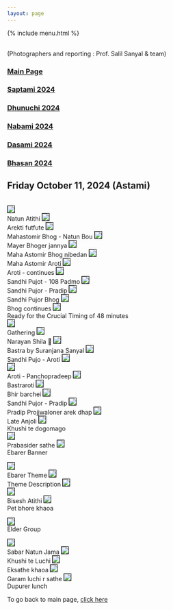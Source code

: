 ```yaml
---
layout: page
---
```


{% include menu.html %}
<div id="fb-root"></div>

<div style="color: orange; font-size:1.5em;font-weight: bold;" id="demo"></div>

<br/>
(Photographers and reporting : Prof. Salil Sanyal &  team)


<h3><a href="/news">Main Page</a> </h3>
<h3><a href="/saptami2024.html">Saptami 2024</a> </h3>
<h3><a href="/dhunuchi2024.html">Dhunuchi 2024</a> </h3>
<h3><a href="/nabami2024.html">Nabami 2024</a> </h3>
<h3><a href="/dasami2024.html">Dasami 2024</a> </h3>
<h3><a href="/bhasan2024.html">Bhasan 2024</a> </h3>


<h2>Friday October 11, 2024 (Astami)</h2>

<br/>
<img style="border:1px solid black;" src="/images/puja2024/astami/1astami.jpg"/><br/>
Natun Atithi
<img style="border:1px solid black;" src="/images/puja2024/astami/2astami.jpg"/><br/>
Arekti futfute
<img style="border:1px solid black;" src="/images/puja2024/astami/3astami.jpg"/><br/>
Mahastomir Bhog - Natun Bou
<img style="border:1px solid black;" src="/images/puja2024/astami/4astami.jpg"/><br/>
Mayer Bhoger jannya
<img style="border:1px solid black;" src="/images/puja2024/astami/5astami.jpg"/><br/>
Maha Astomir Bhog nibedan
<img style="border:1px solid black;" src="/images/puja2024/astami/6astami.jpg"/><br/>
Maha Astomir Aroti
<img style="border:1px solid black;" src="/images/puja2024/astami/7astami.jpg"/><br/>
Aroti - continues
<img style="border:1px solid black;" src="/images/puja2024/astami/8astami.jpg"/><br/>
Sandhi Pujot - 108 Padmo
<img style="border:1px solid black;" src="/images/puja2024/astami/9astami.jpg"/><br/>
Sandhi Pujor - Pradip
<img style="border:1px solid black;" src="/images/puja2024/astami/10astami.jpg"/><br/>
Sandhi Pujor Bhog
<img style="border:1px solid black;" src="/images/puja2024/astami/11astami.jpg"/><br/>
Bhog continues
<img style="border:1px solid black;" src="/images/puja2024/astami/12astami.jpg"/><br/>
Ready for the Crucial Timing of 48 minutes


<br/>
<img style="border:1px solid black;" src="/images/puja2024/astami/13astami.jpg"/><br/>
Gathering
<img style="border:1px solid black;" src="/images/puja2024/astami/14astami.jpg"/><br/>
Narayan Shila 🙏
<img style="border:1px solid black;" src="/images/puja2024/astami/15astami.jpg"/><br/>
Bastra by Suranjana Sanyal
<img style="border:1px solid black;" src="/images/puja2024/astami/16astami.jpg"/><br/>
Sandhi Pujo - Aroti
<img style="border:1px solid black;" src="/images/puja2024/astami/17astami.jpg"/><br/>
<img style="border:1px solid black;" src="/images/puja2024/astami/18astami.jpg"/><br/>
Aroti - Panchopradeep
<img style="border:1px solid black;" src="/images/puja2024/astami/19astami.jpg"/><br/>
Bastraroti
<img style="border:1px solid black;" src="/images/puja2024/astami/20astami.jpg"/><br/>
Bhir barchei
<img style="border:1px solid black;" src="/images/puja2024/astami/21astami.jpg"/><br/>
Sandhi Pujor - Pradip
<img style="border:1px solid black;" src="/images/puja2024/astami/22astami.jpg"/><br/>
Pradip Projjwaloner arek dhap
<img style="border:1px solid black;" src="/images/puja2024/astami/23astami.jpg"/><br/>
Late Anjoli
<img style="border:1px solid black;" src="/images/puja2024/astami/24astami.jpg"/><br/>
Khushi te dogomago


<br/>
<img style="border:1px solid black;" src="/images/puja2024/astami/25astami.jpg"/><br/>
Prabasider sathe
<img style="border:1px solid black;" src="/images/puja2024/astami/26astami.jpg"/><br/>
Ebarer Banner
<br/>

<img style="border:1px solid black;" src="/images/puja2024/astami/27astami.jpg"/><br/>
Ebarer Theme
<img style="border:1px solid black;" src="/images/puja2024/astami/28astami.jpg"/><br/>
Theme Description
<img style="border:1px solid black;" src="/images/puja2024/astami/29astami.jpg"/><br/>
<img style="border:1px solid black;" src="/images/puja2024/astami/30astami.jpg"/><br/>
Bisesh Atithi
<img style="border:1px solid black;" src="/images/puja2024/astami/31astami.jpg"/><br/>
Pet bhore khaoa

<img style="border:1px solid black;" src="/images/puja2024/astami/32astami.jpg"/><br/>
Elder Group

<img style="border:1px solid black;" src="/images/puja2024/astami/33astami.jpg"/><br/>
Sabar Natun Jama
<img style="border:1px solid black;" src="/images/puja2024/astami/34astami.jpg"/><br/>
Khushi te Luchi
<img style="border:1px solid black;" src="/images/puja2024/astami/35astami.jpg"/><br/>
Eksathe khaoa
<img style="border:1px solid black;" src="/images/puja2024/astami/36astami.jpg"/><br/>
Garam luchi r sathe
<img style="border:1px solid black;" src="/images/puja2024/astami/37astami.jpg"/><br/>
Dupurer lunch


To go back to main page, <a href="/news">click here</a>
